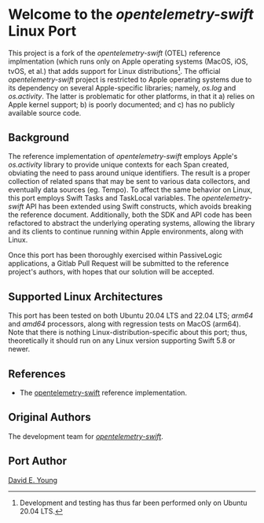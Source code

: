
# Welcome to the _opentelemetry-swift_ Linux Port #

This project is a fork of the _opentelemetry-swift_ (OTEL) reference implmentation (which runs only on Apple operating
systems (MacOS, iOS, tvOS, et al.) that adds support for Linux distributions[^1]. The official _opentelemetry-swift_
project is restricted to Apple operating systems due to its dependency on several Apple-specific libraries; namely,
_os.log_ and _os.activity_. The latter is problematic for other platforms, in that it a) relies on Apple kernel support;
b) is poorly documented; and c) has no publicly available source code.

## Background ##

The reference implementation of _opentelemetry-swift_ employs Apple's _os.activity_ library to provide unique contexts
for each Span created, obviating the need to pass around unique identifiers. The result is a proper collection of
related spans that may be sent to various data collectors, and eventually data sources (eg. Tempo). To affect the same
behavior on Linux, this port employs Swift Tasks and TaskLocal variables. The _opentelemetry-swift_ API has been
extended using Swift constructs, which avoids breaking the reference document. Additionally, both the SDK and API
code has been refactored to abstract the underlying operating systems, allowing the library and its clients to continue
running within Apple environments, along with Linux.

Once this port has been thoroughly exercised within PassiveLogic applications, a Gitlab Pull Request will be submitted
to the reference project's authors, with hopes that our solution will be accepted.

## Supported Linux Architectures ##

This port has been tested on both Ubuntu 20.04 LTS and 22.04 LTS; _arm64_ and _amd64_ processors, along with regression
tests on MacOS (arm64). Note that there is nothing Linux-distribution-specific about this port; thus, theoretically it
should run on any Linux version supporting Swift 5.8 or newer.

## References ##

- The [opentelemetry-swift](https://github.com/open-telemetry/opentelemetry-swift) reference implementation.

## Original Authors ##

The development team for [_opentelemetry-swift_](https://github.com/open-telemetry/opentelemetry-swift).

## Port Author ##

[David E. Young](bosshog@passivelogic.com)

[^1]: Development and testing has thus far been performed only on Ubuntu 20.04 LTS.
